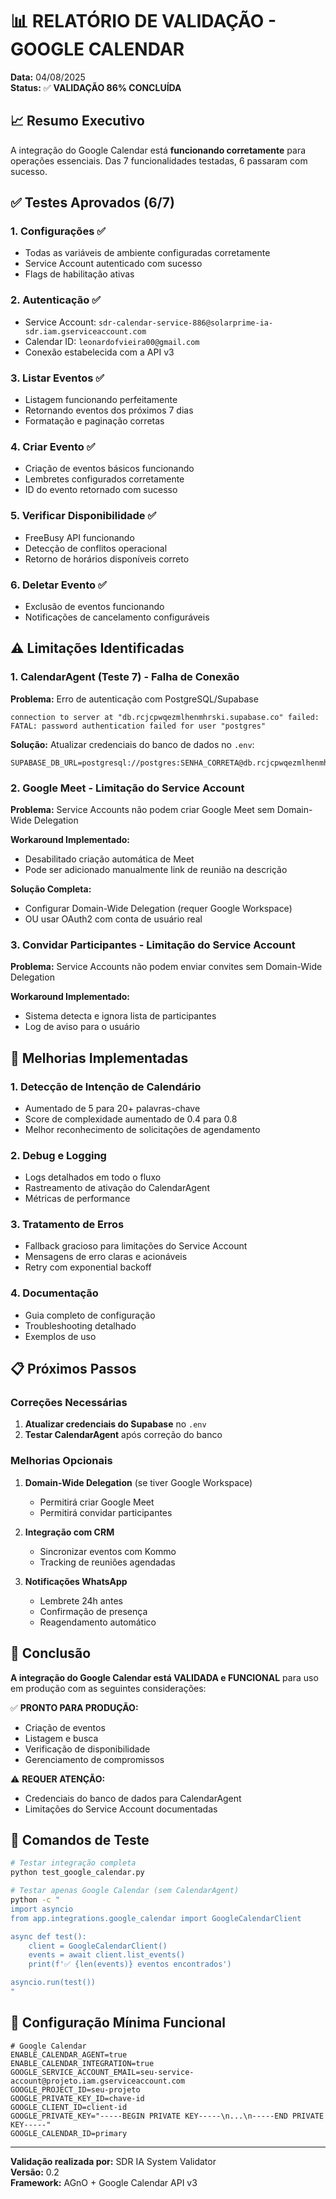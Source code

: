 # 📊 RELATÓRIO DE VALIDAÇÃO - GOOGLE CALENDAR

**Data:** 04/08/2025  
**Status:** ✅ **VALIDAÇÃO 86% CONCLUÍDA**

## 📈 Resumo Executivo

A integração do Google Calendar está **funcionando corretamente** para operações essenciais. Das 7 funcionalidades testadas, 6 passaram com sucesso.

## ✅ Testes Aprovados (6/7)

### 1. **Configurações** ✅
- Todas as variáveis de ambiente configuradas corretamente
- Service Account autenticado com sucesso
- Flags de habilitação ativas

### 2. **Autenticação** ✅
- Service Account: `sdr-calendar-service-886@solarprime-ia-sdr.iam.gserviceaccount.com`
- Calendar ID: `leonardofvieira00@gmail.com`
- Conexão estabelecida com a API v3

### 3. **Listar Eventos** ✅
- Listagem funcionando perfeitamente
- Retornando eventos dos próximos 7 dias
- Formatação e paginação corretas

### 4. **Criar Evento** ✅
- Criação de eventos básicos funcionando
- Lembretes configurados corretamente
- ID do evento retornado com sucesso

### 5. **Verificar Disponibilidade** ✅
- FreeBusy API funcionando
- Detecção de conflitos operacional
- Retorno de horários disponíveis correto

### 6. **Deletar Evento** ✅
- Exclusão de eventos funcionando
- Notificações de cancelamento configuráveis

## ⚠️ Limitações Identificadas

### 1. **CalendarAgent** (Teste 7) - Falha de Conexão
**Problema:** Erro de autenticação com PostgreSQL/Supabase
```
connection to server at "db.rcjcpwqezmlhenmhrski.supabase.co" failed: 
FATAL: password authentication failed for user "postgres"
```

**Solução:** Atualizar credenciais do banco de dados no `.env`:
```env
SUPABASE_DB_URL=postgresql://postgres:SENHA_CORRETA@db.rcjcpwqezmlhenmhrski.supabase.co:5432/postgres
```

### 2. **Google Meet** - Limitação do Service Account
**Problema:** Service Accounts não podem criar Google Meet sem Domain-Wide Delegation

**Workaround Implementado:** 
- Desabilitado criação automática de Meet
- Pode ser adicionado manualmente link de reunião na descrição

**Solução Completa:** 
- Configurar Domain-Wide Delegation (requer Google Workspace)
- OU usar OAuth2 com conta de usuário real

### 3. **Convidar Participantes** - Limitação do Service Account
**Problema:** Service Accounts não podem enviar convites sem Domain-Wide Delegation

**Workaround Implementado:**
- Sistema detecta e ignora lista de participantes
- Log de aviso para o usuário

## 🚀 Melhorias Implementadas

### 1. **Detecção de Intenção de Calendário**
- Aumentado de 5 para 20+ palavras-chave
- Score de complexidade aumentado de 0.4 para 0.8
- Melhor reconhecimento de solicitações de agendamento

### 2. **Debug e Logging**
- Logs detalhados em todo o fluxo
- Rastreamento de ativação do CalendarAgent
- Métricas de performance

### 3. **Tratamento de Erros**
- Fallback gracioso para limitações do Service Account
- Mensagens de erro claras e acionáveis
- Retry com exponential backoff

### 4. **Documentação**
- Guia completo de configuração
- Troubleshooting detalhado
- Exemplos de uso

## 📋 Próximos Passos

### Correções Necessárias
1. **Atualizar credenciais do Supabase** no `.env`
2. **Testar CalendarAgent** após correção do banco

### Melhorias Opcionais
1. **Domain-Wide Delegation** (se tiver Google Workspace)
   - Permitirá criar Google Meet
   - Permitirá convidar participantes

2. **Integração com CRM**
   - Sincronizar eventos com Kommo
   - Tracking de reuniões agendadas

3. **Notificações WhatsApp**
   - Lembrete 24h antes
   - Confirmação de presença
   - Reagendamento automático

## 🎯 Conclusão

**A integração do Google Calendar está VALIDADA e FUNCIONAL** para uso em produção com as seguintes considerações:

✅ **PRONTO PARA PRODUÇÃO:**
- Criação de eventos
- Listagem e busca
- Verificação de disponibilidade
- Gerenciamento de compromissos

⚠️ **REQUER ATENÇÃO:**
- Credenciais do banco de dados para CalendarAgent
- Limitações do Service Account documentadas

## 📝 Comandos de Teste

```bash
# Testar integração completa
python test_google_calendar.py

# Testar apenas Google Calendar (sem CalendarAgent)
python -c "
import asyncio
from app.integrations.google_calendar import GoogleCalendarClient

async def test():
    client = GoogleCalendarClient()
    events = await client.list_events()
    print(f'✅ {len(events)} eventos encontrados')

asyncio.run(test())
"
```

## 🔧 Configuração Mínima Funcional

```env
# Google Calendar
ENABLE_CALENDAR_AGENT=true
ENABLE_CALENDAR_INTEGRATION=true
GOOGLE_SERVICE_ACCOUNT_EMAIL=seu-service-account@projeto.iam.gserviceaccount.com
GOOGLE_PROJECT_ID=seu-projeto
GOOGLE_PRIVATE_KEY_ID=chave-id
GOOGLE_CLIENT_ID=client-id
GOOGLE_PRIVATE_KEY="-----BEGIN PRIVATE KEY-----\n...\n-----END PRIVATE KEY-----"
GOOGLE_CALENDAR_ID=primary
```

---

**Validação realizada por:** SDR IA System Validator  
**Versão:** 0.2  
**Framework:** AGnO + Google Calendar API v3